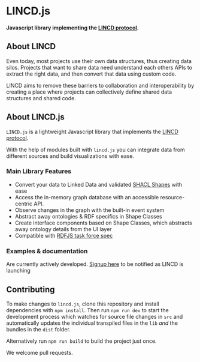 # LINCD.js
**Javascript library implementing the [LINCD protocol](https://www.lincd.org).**

## About LINCD
Even today, most projects use their own data structures, thus creating data silos. 
Projects that want to share data need understand each others APIs to extract the right data, and then convert that data using custom code.

LINCD aims to remove these barriers to collaboration and interoperability by creating a place where projects can collectively define shared data structures and shared code.

## About LINCD.js
`LINCD.js` is a lightweight Javascript library that implements the [LINCD protocol](https://www.lincd.org).

With the help of modules built with `lincd.js` you can integrate data from different sources and build visualizations with ease.

### Main Library Features

- Convert your data to Linked Data and validated [SHACL Shapes](https://www.w3.org/TR/shacl/#shapes) with ease
- Access the in-memory graph database with an accessible resource-centric API.
- Observe changes in the graph with the built-in event system
- Abstract away ontologies & RDF specifics in Shape Classes
- Create interface components based on Shape Classes, which abstracts away ontology details from the UI layer  
- Compatible with [RDFJS task force spec](https://github.com/rdfjs/data-model-spec)


### Examples & documentation
Are currently actively developed.
[Signup here](http://eepurl.com/hVBG0n) to be notified as LINCD is launching

[//]: # (## Examples)

[//]: # ()
[//]: # (## Documentation)

[//]: # (- Consuming a LINCD components)

[//]: # ()
[//]: # (### Building your own LINCD Modules)

[//]: # ()
[//]: # (With LINCD.js, you can link code to [SHACL Shapes]&#40;https://www.w3.org/TR/shacl/#shapes&#41;. )

[//]: # ()
[//]: # (By doing so, you make your code easily applicable to anyone who structures their data with these Shapes.)

[//]: # ()
[//]: # (Modules built with LINCD.js can be published to the LINCD repository &#40;with `npm run publish`&#41; which makes your module and it's required data Shapes easy to find and use.  )

[//]: # ()
[//]: # (See the documentation )

[//]: # ()
[//]: # (---)

[//]: # (Create and share code modules across different environments using W3C’s Linked Data standards.)

[//]: # ()
[//]: # ()
[//]: # ()
[//]: # ()
[//]: # (- Link your code to SHACL Shapes)

[//]: # (- )

[//]: # (- )

[//]: # ()
[//]: # (    Reads and writes RDF/XML, Turtle and N3; Reads RDFa and JSON-LD)

[//]: # (    Read/Write Linked Data client, using WebDav or SPARQL/Update)

[//]: # (    Real-Time Collaborative editing with web sockets and PATCHes)

[//]: # (    Local API for querying a store)

[//]: # (    Compatible with RDFJS task force spec)

[//]: # (    SPARQL queries &#40;not full SPARQL - just graph match and optional&#41;)

[//]: # (    Smushing of nodes from owl:sameAs, and owl:{f,inverseF}unctionProperty)

[//]: # (    Tracks provenance of triples keeps metadata &#40;in RDF&#41; from HTTP accesses)

[//]: # ()
[//]: # ()
[//]: # (## LINCD - Linked Interoperable Code & Data)

[//]: # (The LINCD Protocol specifies how )

[//]: # ()
[//]: # ()
[//]: # (## Installation)

[//]: # (```)

[//]: # (npm install lincd)

[//]: # (```)

[//]: # ()
[//]: # (## Usage)

[//]: # (Javascript)

[//]: # (```)

[//]: # (let lincd = require&#40;"lincd"&#41;)

[//]: # (```)

[//]: # ()
[//]: # (Typescript)

[//]: # (```)

[//]: # (import lincd from "lincd")

[//]: # (```)

## Contributing
To make changes to `lincd.js`, clone this repository and install dependencies with `npm install`. 
Then run `npm run dev` to start the development process which watches for source file changes in `src` and automatically updates the individual transpiled files in the `lib` _and_ the bundles in the `dist` folder. 

Alternatively run `npm run build` to build the project just once.

We welcome pull requests.

[//]: # (## LICENSE)

[//]: # ([MPL v2]&#40;https://www.mozilla.org/en-US/MPL/2.0/&#41;)
